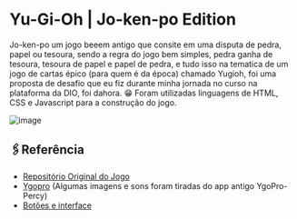 # Yu-Gi-Oh | Jo-ken-po Edition

Jo-ken-po um jogo beeem antigo que consite em uma disputa de pedra, papel ou tesoura, sendo a regra do jogo bem simples, pedra ganha de tesoura, tesoura de papel e papel de pedra, e tudo isso na tematica de um jogo de cartas épico (para quem é da época) chamado Yugioh, foi uma proposta de desafio que eu fiz durante minha jornada no curso na plataforma da DIO, foi dahora. 😁
Foram utilizadas linguagens de HTML, CSS e Javascript para a construção do jogo.

![image]()

## 🖇Referência

 - [Repositório Original do Jogo](https://github.com/digitalinnovationone/js-yugioh-assets)
 - [Ygopro](https://ygopro.org/) (Algumas imagens e sons foram tiradas do app antigo YgoPro-Percy)
 - [Botões e interface](https://github.com/RonenNess/RPGUI)
